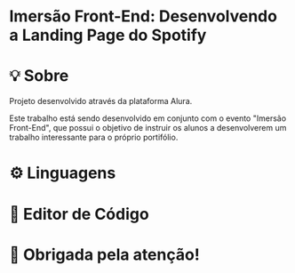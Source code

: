 <h1>Imersão Front-End: Desenvolvendo a Landing Page do Spotify</h1>

<div>
<h1>💡 Sobre</h1>
  <p>Projeto desenvolvido através da plataforma Alura.</p>
  <p>Este trabalho está sendo desenvolvido em conjunto com o evento "Imersão Front-End", que possui o objetivo de instruir os alunos a desenvolverem um trabalho interessante para o próprio portifólio.</p>
</div>

  <h1>⚙️ Linguagens</h1>

  <h1>📝 Editor de Código</h1>

  <h1>🚀 Obrigada pela atenção!</h1>
